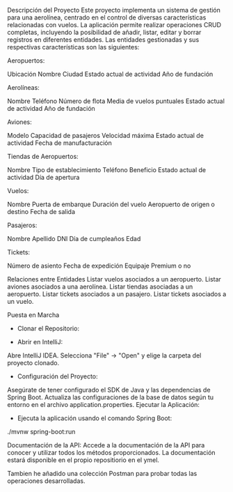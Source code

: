 Descripción del Proyecto
Este proyecto implementa un sistema de gestión para una aerolínea, centrado en el control de diversas características relacionadas con vuelos.
La aplicación permite realizar operaciones CRUD completas, incluyendo la posibilidad de añadir, listar, editar y borrar registros en diferentes entidades. 
Las entidades gestionadas y sus respectivas características son las siguientes:

Aeropuertos:

Ubicación
Nombre
Ciudad
Estado actual de actividad
Año de fundación

Aerolíneas:

Nombre
Teléfono
Número de flota
Media de vuelos puntuales
Estado actual de actividad
Año de fundación

Aviones:

Modelo
Capacidad de pasajeros
Velocidad máxima
Estado actual de actividad
Fecha de manufacturación

Tiendas de Aeropuertos:

Nombre
Tipo de establecimiento
Teléfono
Beneficio
Estado actual de actividad
Día de apertura

Vuelos:

Nombre
Puerta de embarque
Duración del vuelo
Aeropuerto de origen o destino
Fecha de salida

Pasajeros:

Nombre
Apellido
DNI
Día de cumpleaños
Edad

Tickets:

Número de asiento
Fecha de expedición
Equipaje
Premium o no

Relaciones entre Entidades
Listar vuelos asociados a un aeropuerto.
Listar aviones asociados a una aerolínea.
Listar tiendas asociadas a un aeropuerto.
Listar tickets asociados a un pasajero.
Listar tickets asociados a un vuelo.

Puesta en Marcha
- Clonar el Repositorio:

- Abrir en IntelliJ:

Abre IntelliJ IDEA.
Selecciona "File" -> "Open" y elige la carpeta del proyecto clonado.

- Configuración del Proyecto:

Asegúrate de tener configurado el SDK de Java y las dependencias de Spring Boot.
Actualiza las configuraciones de la base de datos según tu entorno en el archivo application.properties.
Ejecutar la Aplicación:

- Ejecuta la aplicación usando el comando Spring Boot:

./mvnw spring-boot:run

Documentación de la API:
Accede a la documentación de la API para conocer y utilizar todos los métodos proporcionados. La documentación estará disponible en el propio repositiorio en el ymel.

Tambien he añadido una colección Postman para probar todas las operaciones desarrolladas.





